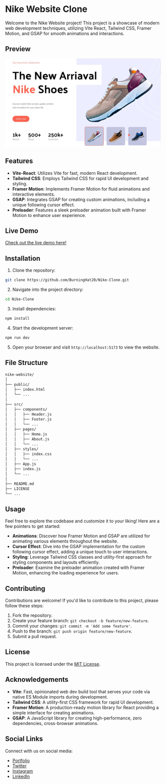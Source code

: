 # Nike Website Clone

Welcome to the Nike Website project! This project is a showcase of modern web development techniques, utilizing Vite React, Tailwind CSS, Framer Motion, and GSAP for smooth animations and interactions.

## Preview

![Nike Website Clone](./public/nike-landing.JPG)

## Features

- **Vite-React**: Utilizes Vite for fast, modern React development.
- **Tailwind CSS**: Employs Tailwind CSS for rapid UI development and styling.
- **Framer Motion**: Implements Framer Motion for fluid animations and interactive elements.
- **GSAP**: Integrates GSAP for creating custom animations, including a unique following cursor effect.
- **Preloader**: Features a sleek preloader animation built with Framer Motion to enhance user experience.

## Live Demo

[Check out the live demo here!](https://nike-clone-burninghat.vercel.app/)

## Installation

1. Clone the repository:

```bash
git clone https://github.com/BurningHat20/Nike-Clone.git
```

2. Navigate into the project directory:

```bash
cd Nike-Clone
```

3. Install dependencies:

```bash
npm install
```

4. Start the development server:

```bash
npm run dev
```

5. Open your browser and visit `http://localhost:5173` to view the website.

## File Structure

```
nike-website/
│
├── public/
│   ├── index.html
│   └── ...
│
├── src/
│   ├── components/
│   │   ├── Header.js
│   │   ├── Footer.js
│   │   └── ...
│   ├── pages/
│   │   ├── Home.js
│   │   ├── About.js
│   │   └── ...
│   ├── styles/
│   │   ├── index.css
│   │   └── ...
│   ├── App.js
│   ├── index.js
│   └── ...
│
├── README.md
├── LICENSE
└── ...
```

## Usage

Feel free to explore the codebase and customize it to your liking! Here are a few pointers to get started:

- **Animations**: Discover how Framer Motion and GSAP are utilized for animating various elements throughout the website.
- **Cursor Effect**: Dive into the GSAP implementation for the custom following cursor effect, adding a unique touch to user interactions.
- **Styling**: Leverage Tailwind CSS classes and utility-first approach for styling components and layouts efficiently.
- **Preloader**: Examine the preloader animation created with Framer Motion, enhancing the loading experience for users.

## Contributing

Contributions are welcome! If you'd like to contribute to this project, please follow these steps:

1. Fork the repository.
2. Create your feature branch: `git checkout -b feature/new-feature`.
3. Commit your changes: `git commit -m 'Add some feature'`.
4. Push to the branch: `git push origin feature/new-feature`.
5. Submit a pull request.

## License

This project is licensed under the [MIT License](LICENSE).

## Acknowledgements

- **Vite**: Fast, opinionated web dev build tool that serves your code via native ES Module imports during development.
- **Tailwind CSS**: A utility-first CSS framework for rapid UI development.
- **Framer Motion**: A production-ready motion library for React providing a simple interface for creating animations.
- **GSAP**: A JavaScript library for creating high-performance, zero dependencies, cross-browser animations.

## Social Links

Connect with us on social media:

- [Portfolio](https://burninghat.tech)
- [Twitter](https://twitter.com/yashgohel_)
- [Instagram](https://instagram.com/yashdgaf._)
- [LinkedIn](https://www.linkedin.com/in/yashgohel777/)
